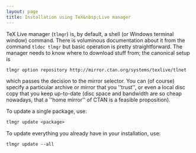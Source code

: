 ```yaml
---
layout: page
title: Installation using TeX&nbsp;Live manager
---
```





TeX&nbsp;Live manager (`tlmgr`) is, by default, a shell (or
Windows terminal window) command.  There is voluminous documentation
about it from the command
  `tldoc tlmgr`
but basic operation is pretty straightforward.  The manager needs to
know where to download stuff from; the canonical setup is
```latex
tlmgr option repository http://mirror.ctan.org/systems/texlive/tlnet
```
which passes the decision to the mirror selector.  You can (of course)
specify a particular archive or mirror that you ''trust'', or even a
local disc copy that you keep up-to-date (disc space and bandwidth are
so cheap nowadays, that a ''home mirror'' of CTAN is a feasible
proposition).


To update a single package, use:
```latex
tlmgr update <package>
```


To update everything you already have in your installation, use:
```latex
tlmgr update --all
```


